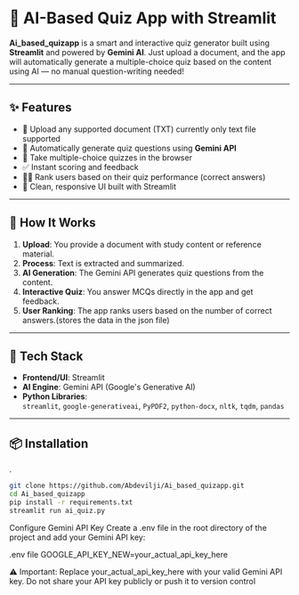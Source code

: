 # 🧠 AI-Based Quiz App with Streamlit

**Ai_based_quizapp** is a smart and interactive quiz generator built using **Streamlit** and powered by **Gemini AI**. Just upload a document, and the app will automatically generate a multiple-choice quiz based on the content using AI — no manual question-writing needed!

---

## ✨ Features

- 📂 Upload any supported document (TXT) currently only text file supported
- 🤖 Automatically generate quiz questions using **Gemini API**
- 📝 Take multiple-choice quizzes in the browser
- ✅ Instant scoring and feedback
- 🧑‍🎓 Rank users based on their quiz performance (correct answers)
- 🎯 Clean, responsive UI built with Streamlit

---

## 🧠 How It Works

1. **Upload**: You provide a document with study content or reference material.
2. **Process**: Text is extracted and summarized.
3. **AI Generation**: The Gemini API generates quiz questions from the content.
4. **Interactive Quiz**: You answer MCQs directly in the app and get feedback.
5. **User Ranking**: The app ranks users based on the number of correct answers.(stores the data in the json file)

---

## 🚀 Tech Stack

- **Frontend/UI**: Streamlit
- **AI Engine**: Gemini API (Google's Generative AI)
- **Python Libraries**:  
  `streamlit`, `google-generativeai`, `PyPDF2`, `python-docx`, `nltk`, `tqdm`, `pandas`

---

## 📦 Installation
.

```bash
git clone https://github.com/Abdevilji/Ai_based_quizapp.git
cd Ai_based_quizapp
pip install -r requirements.txt
streamlit run ai_quiz.py
```
Configure Gemini API Key
Create a .env file in the root directory of the project and add your Gemini API key:

.env file
GOOGLE_API_KEY_NEW=your_actual_api_key_here

⚠️ Important: Replace your_actual_api_key_here with your valid Gemini API key.
Do not share your API key publicly or push it to version control
